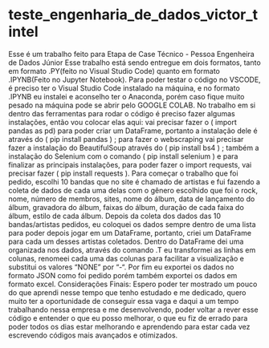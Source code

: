 # teste_engenharia_de_dados_victor_tintel
Esse é um trabalho feito para Etapa de Case Técnico - Pessoa Engenheira de Dados Júnior
Esse trabalho está sendo entregue em dois formatos, tanto em formato .PY(feito no Visual Studio Code) quanto em formato .IPYNB(Feito no Jupyter Notebook). Para poder testar o código no VSCODE, é preciso ter o Visual Studio Code instalado na máquina, e no formato .IPYNB eu instalei e aconselho ter o Anaconda, porém caso fique muito pesado na máquina pode se abrir pelo GOOGLE COLAB.
No trabalho em si dentro das ferramentas para rodar o código é preciso fazer algumas instalações, então vou colocar elas aqui: vai precisar fazer o ( import pandas as pd) para poder criar um DataFrame, portanto a instalação dele é através do ( pip install pandas ) ; para fazer o webscraping vai precisar fazer a instalação do BeautifulSoup através do ( pip install bs4 ) ; também a instalação do Selenium com o comando ( pip install selenium ) e para finalizar as principais instalações, para poder fazer o import requests, vai precisar fazer ( pip install requests ).
Para começar o trabalho que foi pedido, escolhi 10 bandas que no site é chamado de artistas e fui fazendo a coleta de dados de cada uma delas com o gênero escolhido que foi o rock, nome, número de membros, sites, nome do álbum, data de lançamento do álbum, gravadora do álbum, faixas do álbum, duração de cada faixa do álbum, estilo de cada álbum. 
Depois da coleta dos dados das 10 bandas/artistas pedidos, eu coloquei os dados sempre dentro de uma lista para poder depois jogar em um DataFrame, portanto, criei um DataFrame para cada um desses artistas coletados. Dentro do DataFrame dei uma organizada nos dados, através do comando .T eu transformei as linhas em colunas, renomeei cada uma das colunas para facilitar a visualização e substitui os valores “NONE” por “-“.
Por fim eu exportei os dados no formato JSON como foi pedido porém também exportei os dados em formato excel. 
Considerações Finais: Espero poder ter mostrado um pouco do que aprendi nesse tempo que tenho estudado e me dedicado, quero muito ter a oportunidade de conseguir essa vaga e daqui a um tempo trabalhando nessa empresa e me desenvolvendo, poder voltar a rever esse código e entender o que eu posso melhorar, o que eu fiz de errado para poder todos os dias estar melhorando e aprendendo para estar cada vez escrevendo códigos mais avançados e otimizados.
